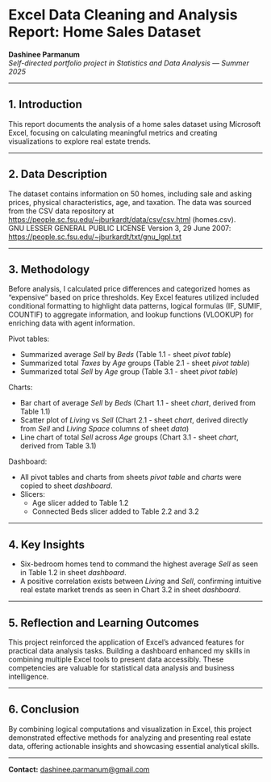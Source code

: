# Excel Data Cleaning and Analysis Report: Home Sales Dataset

**Dashinee Parmanum**  
*Self-directed portfolio project in Statistics and Data Analysis — Summer 2025*

---
## 1. Introduction
This report documents the analysis of a home sales dataset using Microsoft Excel, focusing on calculating meaningful metrics and creating visualizations to explore real estate trends.

---
## 2. Data Description
The dataset contains information on 50 homes, including sale and asking prices, physical characteristics, age, and taxation. The data was sourced from the CSV data repository at https://people.sc.fsu.edu/~jburkardt/data/csv/csv.html (homes.csv).  
GNU LESSER GENERAL PUBLIC LICENSE Version 3, 29 June 2007: https://people.sc.fsu.edu/~jburkardt/txt/gnu_lgpl.txt

---
## 3. Methodology
Before analysis, I calculated price differences and categorized homes as “expensive” based on price thresholds. Key Excel features utilized included conditional formatting to highlight data patterns, logical formulas (IF, SUMIF, COUNTIF) to aggregate information, and lookup functions (VLOOKUP) for enriching data with agent information.

Pivot tables:  
- Summarized average *Sell* by *Beds* (Table 1.1 - sheet *pivot table*) 
- Summarized total *Taxes* by *Age* groups (Table 2.1 - sheet *pivot table*)
- Summarized total *Sell* by *Age* group (Table 3.1 - sheet *pivot table*)

Charts:  
- Bar chart of average *Sell* by *Beds* (Chart 1.1 - sheet *chart*, derived from Table 1.1) 
- Scatter plot of *Living* vs *Sell* (Chart 2.1 - sheet *chart*, derived directly from *Sell* and *Living Space* columns of sheet *data*) 
- Line chart of total *Sell* across *Age* groups (Chart 3.1 - sheet *chart*, derived from Table 3.1)  

Dashboard:  
- All pivot tables and charts from sheets *pivot table* and *charts* were copied to sheet *dashboard*.
- Slicers:  
  - Age slicer added to Table 1.2
  - Connected Beds slicer added to Table 2.2 and 3.2  

---
## 4. Key Insights
- Six-bedroom homes tend to command the highest average *Sell* as seen in Table 1.2 in sheet *dashboard*.
- A positive correlation exists between *Living* and *Sell*, confirming intuitive real estate market trends as seen in Chart 3.2 in sheet *dashboard*.

---
## 5. Reflection and Learning Outcomes
This project reinforced the application of Excel’s advanced features for practical data analysis tasks. Building a dashboard enhanced my skills in combining multiple Excel tools to present data accessibly. These competencies are valuable for statistical data analysis and business intelligence.

---
## 6. Conclusion
By combining logical computations and visualization in Excel, this project demonstrated effective methods for analyzing and presenting real estate data, offering actionable insights and showcasing essential analytical skills.

---
**Contact:** dashinee.parmanum@gmail.com
  
